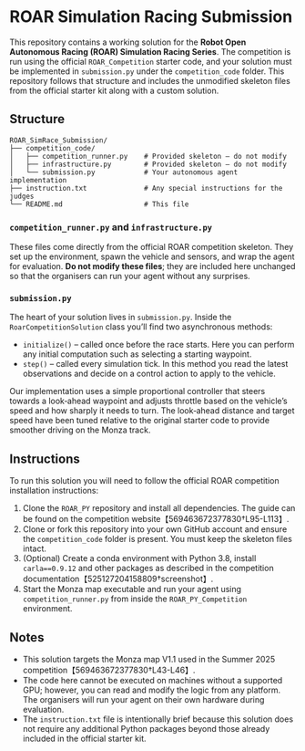 # ROAR Simulation Racing Submission

This repository contains a working solution for the **Robot Open Autonomous Racing (ROAR) Simulation Racing Series**.  The competition is run using the official `ROAR_Competition` starter code, and your solution must be implemented in `submission.py` under the `competition_code` folder.  This repository follows that structure and includes the unmodified skeleton files from the official starter kit along with a custom solution.

## Structure

```
ROAR_SimRace_Submission/
├── competition_code/
│   ├── competition_runner.py    # Provided skeleton – do not modify
│   ├── infrastructure.py        # Provided skeleton – do not modify
│   └── submission.py            # Your autonomous agent implementation
├── instruction.txt              # Any special instructions for the judges
└── README.md                    # This file
```

### `competition_runner.py` and `infrastructure.py`

These files come directly from the official ROAR competition skeleton.  They set up the environment, spawn the vehicle and sensors, and wrap the agent for evaluation.  **Do not modify these files**; they are included here unchanged so that the organisers can run your agent without any surprises.

### `submission.py`

The heart of your solution lives in `submission.py`.  Inside the `RoarCompetitionSolution` class you’ll find two asynchronous methods:

* `initialize()` – called once before the race starts.  Here you can perform any initial computation such as selecting a starting waypoint.
* `step()` – called every simulation tick.  In this method you read the latest observations and decide on a control action to apply to the vehicle.

Our implementation uses a simple proportional controller that steers towards a look‑ahead waypoint and adjusts throttle based on the vehicle’s speed and how sharply it needs to turn.  The look‑ahead distance and target speed have been tuned relative to the original starter code to provide smoother driving on the Monza track.

## Instructions

To run this solution you will need to follow the official ROAR competition installation instructions:

1. Clone the `ROAR_PY` repository and install all dependencies.  The guide can be found on the competition website【569463672377830†L95-L113】.
2. Clone or fork this repository into your own GitHub account and ensure the `competition_code` folder is present.  You must keep the skeleton files intact.
3. (Optional) Create a conda environment with Python 3.8, install `carla==0.9.12` and other packages as described in the competition documentation【525127204158809†screenshot】.
4. Start the Monza map executable and run your agent using `competition_runner.py` from inside the `ROAR_PY_Competition` environment.

## Notes

* This solution targets the Monza map V1.1 used in the Summer 2025 competition【569463672377830†L43-L46】.
* The code here cannot be executed on machines without a supported GPU; however, you can read and modify the logic from any platform.  The organisers will run your agent on their own hardware during evaluation.
* The `instruction.txt` file is intentionally brief because this solution does not require any additional Python packages beyond those already included in the official starter kit.
